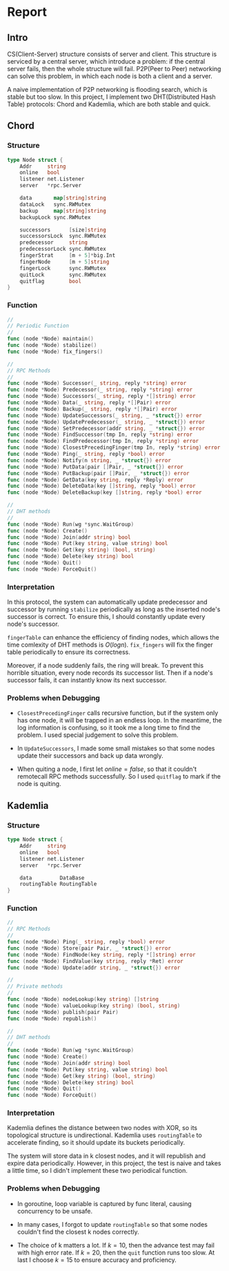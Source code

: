 # Report

## Intro
CS(Client-Server) structure consists of server and client. This structure is serviced by a central server, which introduce a problem: if the central server fails, then the whole structure will fail. P2P(Peer to Peer) networking can solve this problem, in which each node is both a client and a server. 

A naive implementation of P2P networking is flooding search, which is stable but too slow. In this project, I implement two DHT(Distributed Hash Table) protocols: Chord and Kademlia, which are both stable and quick.

## Chord

### Structure
```go
type Node struct {
	Addr     string
	online   bool
	listener net.Listener
	server   *rpc.Server

	data       map[string]string
	dataLock   sync.RWMutex
	backup     map[string]string
	backupLock sync.RWMutex

	successors      [size]string
	successorsLock  sync.RWMutex
	predecessor     string
	predecessorLock sync.RWMutex
	fingerStrat     [m + 5]*big.Int
	fingerNode      [m + 5]string
	fingerLock      sync.RWMutex
	quitLock        sync.RWMutex
	quitflag        bool
}
```
### Function
```go
//
// Periodic Function
//
func (node *Node) maintain()
func (node *Node) stabilize() 
func (node *Node) fix_fingers() 

//
// RPC Methods
//
func (node *Node) Successor(_ string, reply *string) error 
func (node *Node) Predecessor(_ string, reply *string) error 
func (node *Node) Successors(_ string, reply *[]string) error
func (node *Node) Data(_ string, reply *[]Pair) error 
func (node *Node) Backup(_ string, reply *[]Pair) error 
func (node *Node) UpdateSuccessors(_ string, _ *struct{}) error 
func (node *Node) UpdatePredecessor(_ string, _ *struct{}) error 
func (node *Node) SetPredecessor(addr string, _ *struct{}) error 
func (node *Node) FindSuccessor(tmp In, reply *string) error 
func (node *Node) FindPredecessor(tmp In, reply *string) error 
func (node *Node) ClosestPrecedingFinger(tmp In, reply *string) error 
func (node *Node) Ping(_ string, reply *bool) error 
func (node *Node) Notify(n string, _ *struct{}) error 
func (node *Node) PutData(pair []Pair, _ *struct{}) error 
func (node *Node) PutBackup(pair []Pair, _ *struct{}) error 
func (node *Node) GetData(key string, reply *Reply) error 
func (node *Node) DeleteData(key []string, reply *bool) error 
func (node *Node) DeleteBackup(key []string, reply *bool) error 

//
// DHT methods
//
func (node *Node) Run(wg *sync.WaitGroup) 
func (node *Node) Create() 
func (node *Node) Join(addr string) bool 
func (node *Node) Put(key string, value string) bool 
func (node *Node) Get(key string) (bool, string) 
func (node *Node) Delete(key string) bool 
func (node *Node) Quit() 
func (node *Node) ForceQuit() 
```

### Interpretation

In this protocol, the system can automatically update predecessor and successor by running `stabilize` periodically as long as the inserted node's successor is correct. To ensure this, I should constantly update every node's successor.

`fingerTable` can enhance the efficiency of finding nodes, which allows the time comlexity of DHT methods is $O(log n)$. `fix_fingers` will fix the finger table periodically to ensure its correctness.

Moreover, if a node suddenly fails, the ring will break. To prevent this horrible situation, every node records its successor list. Then if a node's successor fails, it can instantly know its next successor.

### Problems when Debugging

- `ClosestPrecedingFinger` calls recursive function, but if the system only has one node, it will be trapped in an endless loop. In the meantime, the log information is confusing, so it took me a long time to find the problem. I used special judgement to solve this problem.

- In `UpdateSuccessors`, I made some small mistakes so that some nodes update their successors and back up data wrongly.

- When quiting a node, I first let $online = false$, so that it couldn't remotecall RPC methods successfully. So I used `quitflag` to mark if the node is quiting.

## Kademlia

### Structure

```go
type Node struct {
	Addr     string
	online   bool
	listener net.Listener
	server   *rpc.Server

	data         DataBase
	routingTable RoutingTable
}
```
### Function

```go
//
// RPC Methods
//
func (node *Node) Ping(_ string, reply *bool) error 
func (node *Node) Store(pair Pair, _ *struct{}) error 
func (node *Node) FindNode(key string, reply *[]string) error
func (node *Node) FindValue(key string, reply *Ret) error
func (node *Node) Update(addr string, _ *struct{}) error

//
// Private methods
//
func (node *Node) nodeLookup(key string) []string 
func (node *Node) valueLookup(key string) (bool, string) 
func (node *Node) publish(pair Pair) 
func (node *Node) republish()

//
// DHT methods
//
func (node *Node) Run(wg *sync.WaitGroup) 
func (node *Node) Create() 
func (node *Node) Join(addr string) bool 
func (node *Node) Put(key string, value string) bool 
func (node *Node) Get(key string) (bool, string) 
func (node *Node) Delete(key string) bool 
func (node *Node) Quit() 
func (node *Node) ForceQuit() 
```

### Interpretation
Kademlia defines the distance between two nodes with XOR, so its topological structure is undirectional. Kademlia uses `routingTable` to accelerate finding, so it should update its buckets periodically.

The system will store data in k closest nodes, and it will republish and expire data periodically. However, in this project, the test is naive and takes a little time, so I didn't implement these two periodical function.

### Problems when Debugging
- In goroutine, loop variable is captured by func literal, causing concurrency to be unsafe.

- In many cases, I forgot to update `routingTable` so that some nodes couldn't find the closest k nodes correctly.

- The choice of k matters a lot. If $k = 10$, then the advance test may fail with high error rate. If $k = 20$, then the `quit` function runs too slow. At last I choose $k = 15$ to ensure accuracy and proficiency.